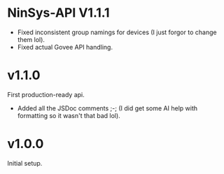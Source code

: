 # NinSys-API V1.1.1
- Fixed inconsistent group namings for devices (I just forgor to change them lol).
- Fixed actual Govee API handling.

# v1.1.0
First production-ready api.
- Added all the JSDoc comments ;-; (I did get some AI help with formatting so it wasn't that bad lol).

# v1.0.0
Initial setup.